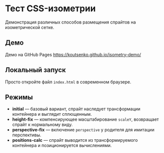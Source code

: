 # Тест CSS-изометрии

Демонстрация различных способов размещения спрайтов на изометрической сетке.

## Демо

Демо на GitHub Pages https://koutsenko.github.io/isometry-demo/

## Локальный запуск

Просто откройте файл `index.html` в современном браузере.

## Режимы

* **initial** — базовый вариант, спрайт наследует трансформации контейнера и выглядит сплющенным.
* **height-fix** — компенсирующее масштабирование `scaleY`, возвращает спрайт к нормальному виду.
* **perspective-fix** — включение `perspective` у родителя для имитации перспективы.
* **positions-calc** — спрайт выводится из трансформируемого контейнера и позиционируется вычислениями.
